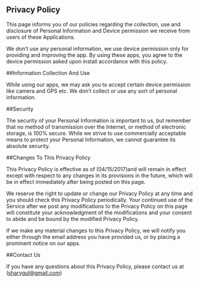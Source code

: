 ## Privacy Policy

This page informs you of our policies regarding the collection, use and disclosure of Personal Information and Device permission we receive from users of these Applications.

We don’t use any personal information, we use device permission only for providing and improving the app. By using these apps, you agree to the device permission asked upon install accordance with this policy.

##Information Collection And Use

While using our apps, we may ask you to accept certain device permission like camera and GPS etc. We don’t collect or use any sort of personal information.

##Security

The security of your Personal Information is important to us, but remember that no method of transmission over the Internet, or method of electronic storage, is 100% secure. While we strive to use commercially acceptable means to protect your Personal Information, we cannot guarantee its absolute security.

##Changes To This Privacy Policy

This Privacy Policy is effective as of (04/15/2017)and will remain in effect except with respect to any changes in its provisions in the future, which will be in effect immediately after being posted on this page.

We reserve the right to update or change our Privacy Policy at any time and you should check this Privacy Policy periodically. Your continued use of the Service after we post any modifications to the Privacy Policy on this page will constitute your acknowledgment of the modifications and your consent to abide and be bound by the modified Privacy Policy.

If we make any material changes to this Privacy Policy, we will notify you either through the email address you have provided us, or by placing a prominent notice on our apps.

##Contact Us

If you have any questions about this Privacy Policy, please contact us at (sharygul@gmail.com)
